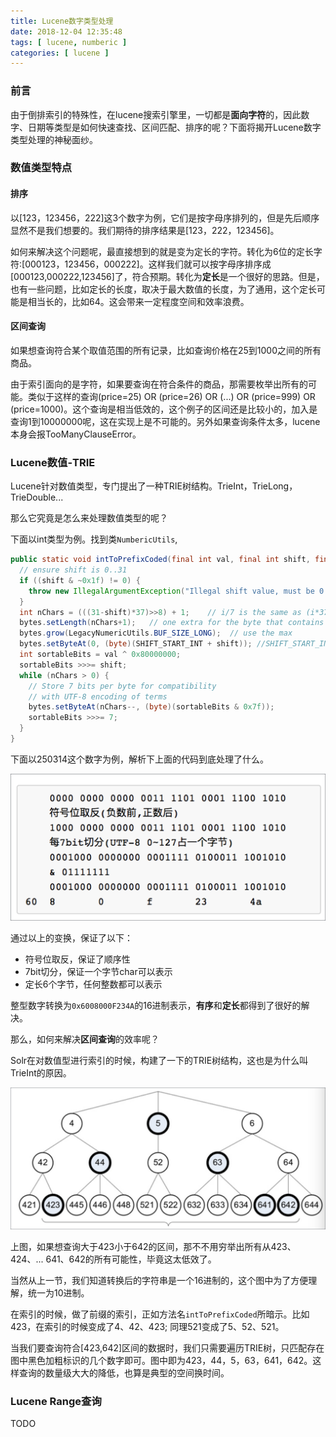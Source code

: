 ```yaml
---
title: Lucene数字类型处理
date: 2018-12-04 12:35:48
tags: [ lucene, numberic ]
categories: [ lucene ]
---
```


### 前言

由于倒排索引的特殊性，在lucene搜索引擎里，一切都是**面向字符**的，因此数字、日期等类型是如何快速查找、区间匹配、排序的呢？下面将揭开Lucene数字类型处理的神秘面纱。

###  数值类型特点

#### 排序

以[123，123456，222]这3个数字为例，它们是按字母序排列的，但是先后顺序显然不是我们想要的。我们期待的排序结果是[123，222，123456]。

<!--more-->

如何来解决这个问题呢，最直接想到的就是变为定长的字符。转化为6位的定长字符:[000123，123456，000222]。这样我们就可以按字母序排序成[000123,000222,123456]了，符合预期。转化为**定长**是一个很好的思路。但是，也有一些问题，比如定长的长度，取决于最大数值的长度，为了通用，这个定长可能是相当长的，比如64。这会带来一定程度空间和效率浪费。

#### 区间查询

如果想查询符合某个取值范围的所有记录，比如查询价格在25到1000之间的所有商品。

由于索引面向的是字符，如果要查询在符合条件的商品，那需要枚举出所有的可能。类似于这样的查询(price=25) OR (price=26) OR (...) OR (price=999) OR (price=1000)。这个查询是相当低效的，这个例子的区间还是比较小的，加入是查询1到10000000呢，这在实现上是不可能的。另外如果查询条件太多，lucene本身会报TooManyClauseError。



### Lucene数值-TRIE

Lucene针对数值类型，专门提出了一种TRIE树结构。TrieInt，TrieLong，TrieDouble...

那么它究竟是怎么来处理数值类型的呢？

下面以int类型为例。找到类`NumbericUtils`,

```java
public static void intToPrefixCoded(final int val, final int shift, final BytesRefBuilder bytes) {
  // ensure shift is 0..31
  if ((shift & ~0x1f) != 0) {
    throw new IllegalArgumentException("Illegal shift value, must be 0..31; got shift=" + shift);
  }
  int nChars = (((31-shift)*37)>>8) + 1;    // i/7 is the same as (i*37)>>8 for i in 0..63
  bytes.setLength(nChars+1);   // one extra for the byte that contains the shift info
  bytes.grow(LegacyNumericUtils.BUF_SIZE_LONG);  // use the max
  bytes.setByteAt(0, (byte)(SHIFT_START_INT + shift)); //SHIFT_START_INT=60
  int sortableBits = val ^ 0x80000000;
  sortableBits >>>= shift;
  while (nChars > 0) {
    // Store 7 bits per byte for compatibility
    // with UTF-8 encoding of terms
    bytes.setByteAt(nChars--, (byte)(sortableBits & 0x7f));
    sortableBits >>>= 7;
  }
}
```

下面以250314这个数字为例，解析下上面的代码到底处理了什么。

![TRIE INT](/images/lucene-numberic/trieint.png)

通过以上的变换，保证了以下：

- 符号位取反，保证了顺序性
- 7bit切分，保证一个字节char可以表示
- 定长6个字节，任何整数都可以表示

整型数字转换为`0x6008000F234A`的16进制表示，**有序**和**定长**都得到了很好的解决。

那么，如何来解决**区间查询**的效率呢？

Solr在对数值型进行索引的时候，构建了一下的TRIE树结构，这也是为什么叫TrieInt的原因。

![](/images/lucene-numberic/solr-trie.png)

上图，如果想查询大于423小于642的区间，那不不用穷举出所有从423、424、... 641、642的所有可能性，毕竟这太低效了。

当然从上一节，我们知道转换后的字符串是一个16进制的，这个图中为了方便理解，统一为10进制。

在索引的时候，做了前缀的索引，正如方法名`intToPrefixCoded`所暗示。比如423，在索引的时候变成了4、42、423; 同理521变成了5、52、521。

当我们要查询符合[423,642]区间的数据时，我们只需要遍历TRIE树，只匹配存在图中黑色加粗标识的几个数字即可。图中即为423，44，5，63，641，642。这样查询的数量级大大的降低，也算是典型的空间换时间。



### Lucene Range查询

TODO
